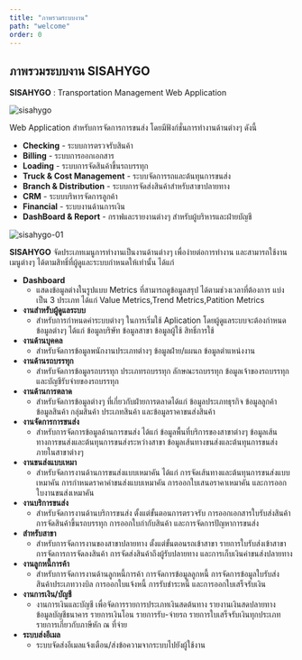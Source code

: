 ```yaml
---
title: "ภาพรวมระบบงาน"
path: "welcome"
order: 0
---
```


## ภาพรวมระบบงาน SISAHYGO

**SISAHYGO** : Transportation Management Web Application

![sisahygo](/images/documents/sisahygo.jpg)

Web Application สำหรับการจัดการการขนส่ง โดยมีฟังก์ชั่นการทำงานด้านต่างๆ ดังนี้

-   **Checking** - ระบบการตรวจรับสินค้า
-   **Billing** - ระบบการออกเอกสาร
-   **Loading** - ระบบการจัดสินค้าขึ้นรถบรรทุก
-   **Truck & Cost Management** - ระบบจัดการรถและต้นทุนการขนส่ง
-   **Branch & Distribution** - ระบบการจัดส่งสินค้าสำหรับสาขาปลายทาง
-   **CRM** - ระบบบริหารจัดการลูกค้า
-   **Financial** - ระบบงานด้านการเงิน
-   **DashBoard & Report** - กราฟและรายงานต่างๆ สำหรับผู้บริหารและฝ่ายบัญชี

![sisahygo-01](/images/documents/sisahygo-01.png)



**SISAHYGO** จัดประเภทเมนูการทำงานเป็นงานด้านต่างๆ เพื่อง่ายต่อการทำงาน และสามารถใช้งานเมนูต่างๆ ได้ตามสิทธิ์ที่ผู้ดูและระบบกำหนดให้เท่านั้น ได้แก่

-   **Dashboard**
    -   แสดงข้อมูลต่างในรูปแบบ Metrics ที่สามารถดูข้อมูลสรุป ได้ตามช่วงเวลาที่ต้องการ แบ่งเป็น 3 ประเภท ได้แก่ Value Metrics,Trend Metrics,Patition Metrics
-   **งานสำหรับผู้ดูแลระบบ**
    -   สำหรับการกำหนดค่าระบบต่างๆ ในการเริ่มใช้ Aplication โดยผู้ดูแลระบบจะต้องกำหนดข้อมูลต่างๆ ได้แก่ ข้อมูลบริษัท ข้อมูลสาขา ข้อมูลผู้ใช้ สิทธิ์การใช้
-   **งานด้านบุคคล**
    -   สำหรับจัดการข้อมูลพนักงานประเภทต่างๆ ข้อมูลฝ่าย/แผนก ข้อมูลตำแหน่งงาน
-   **งานด้านรถบรรทุก**
    -   สำหรับจัดการข้อมูลรถบรรทุก ประเภทรถบรรทุก ลักษณะรถบรรทุก ข้อมูลเจ้าของรถบรรทุก และบัญชีรับจ่ายของรถบรรทุก
-   **งานด้านการตลาด**
    -   สำหรับจัดการข้อมูลต่างๆ ที่เกี่ยวกับฝ่ายการตลาดได้แก่ ข้อมูลประเภทธุรกิจ ข้อมูลลูกค้า ข้อมูลสินค้า กลุ่มสินค้า ประเภทสินค้า และข้อมูลราคาขนส่งสินค้า
-   **งานจัดการการขนส่ง**
    -   สำหรับการจัดการข้อมูลด้านการขนส่ง ได้แก่ ข้อมูลพื้นที่บริการของสาขาต่างๆ ข้อมูลเส้นทางการขนส่งและต้นทุนการขนส่งระหว่างสาขา ข้อมูลเส้นทางขนส่งและต้นทุนการขนส่งภายในสาขาต่างๆ
-   **งานขนส่งแบบเหมา**
    -   สำหรับจัดการงานด้านการขนส่งแบบเหมาคัน ได้แก่ การจัดเส้นทางและต้นทุนการขนส่งแบบเหมาคัน การกำหนดราคาค่าขนส่งแบบเหมาคัน การออกใบเสนอราคาเหมาคัน และการออกใบงานขนส่งเหมาคัน
-   **งานบริการขนส่ง**
    -   สำหรับจัดการงานด้านบริการขนส่ง ตั้งแต่ขั้นตอนการตรวจรับ การออกเอกสารใบรับส่งสินค้า การจัดสินค้าขึ้นรถบรรทุก การออกใบกำกับสินค้า และการจัดการปัญหาการขนส่ง
-   **สำหรับสาขา**
    -   สำหรับการจัดการงานของสาขาปลายทาง ตั้งแต่ขั้นตอนรถเข้าสาขา รายการใบรับส่งเข้าสาขา การจัดการการจัดลงสินค้า การจัดส่งสินค้าถึงผู้รับปลายทาง และการเก็บเงินค่าขนส่งปลายทาง
-   **งานลูกหนี้การค้า**
    -   สำหรับการจัดการงานด้านลูกหนี้การค้า การจัดการข้อมูลลูกหนี้ การจัดการข้อมูลใบรับส่งสินค้าประเภทวางบิล การออกใบแจ้งหนี้ การรับชำระหนี้ และการออกใบเสร็จรับเงิน
-   **งานการเงิน/บัญชี**
    -   งานการเงินและบัญชี เพื่อจัดการรายการประเภทเงินสดต้นทาง รายงานเงินสดปลายทาง ข้อมูลบัญชีธนาคาร รายการเงินโอน รายการรับ-จ่ายรถ รายการใบเสร็จรับเงินทุกประเภท รายการเกี่ยวกับภาษีหัก ณ ที่จ่าย
-   **ระบบส่งอีเมล**
    -   ระบบจัดส่งอีเมลแจ้งเตือน/ส่งข้อความจากระบบไปยังผู้ใช้งาน
